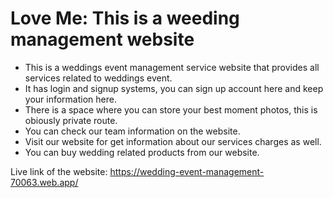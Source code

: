 # Love Me: This is a weeding management website



- This is a weddings event management service website that provides all services related to weddings event.
- It has login and signup systems, you can sign up account here and keep your information here.
- There is a space where you can store your best moment photos, this is obiously private route.
- You can check our team information on the website.
- Visit our website for get information about our services charges as well. 
- You can buy wedding related products from our website. 

Live link of the website: https://wedding-event-management-70063.web.app/